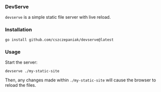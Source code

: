 ### DevServe
`devserve` is a simple static file server with live reload.

### Installation
```
go install github.com/cszczepaniak/devserve@latest
```

### Usage
Start the server:

```
devserve ./my-static-site
```

Then, any changes made within `./my-static-site` will cause the browser to reload the files.
